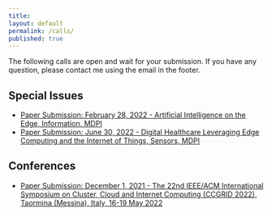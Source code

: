 ```yaml
---
title:
layout: default
permalink: /calls/
published: true
---
```


The following calls are open and wait for your submission. If you have any question, please contact me using the email in the footer.

## Special Issues
- [Paper Submission: February 28, 2022 - Artificial Intelligence on the Edge, Information, MDPI](https://fcrlab.unime.it/calls/artificial-intelligence-in-the-edge)
- [Paper Submission: June 30, 2022 - Digital Healthcare Leveraging Edge Computing and the Internet of Things, Sensors, MDPI](https://www.mdpi.com/journal/sensors/special_issues/digihealth_IoT)

## Conferences
- [Paper Submission: December 1, 2021 - The 22nd IEEE/ACM International Symposium on Cluster, Cloud and Internet Computing (CCGRID 2022), Taormina (Messina), Italy, 16-19 May 2022](https://fcrlab.unime.it/ccgrid22/)
